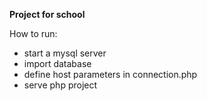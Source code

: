 **Project for school**

How to run:
- start a mysql server
- import database
- define host parameters in connection.php
- serve php project